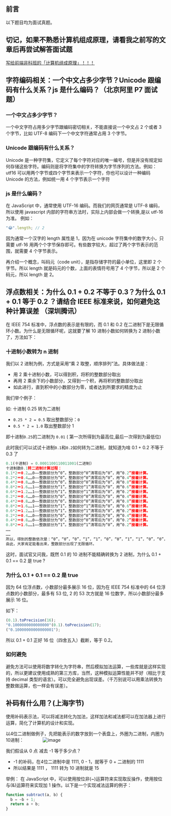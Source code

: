 ## 前言

以下题目均为面试真题。

## 切记，如果不熟悉计算机组成原理，请看我之前写的文章后再尝试解答面试题

[写给前端非科班的「计算机组成原理」！！！](./principles-of-computer-composition.zh.md)

## 字符编码相关：一个中文占多少字节？Unicode 跟编码有什么关系？js 是什么编码？（北京阿里 P7 面试题）

### 一个中文占多少字节？

一个中文字符占用多少字节跟编码密切相关，不能直接说一个中文占 2 个或者 3 个字节，比如 UTF-8 编码下一个中文字符通常占用 3 个字节。

### Unicode 跟编码有什么关系？

Unicode 是一种字符集，它定义了每个字符对应的唯一编号，但是并没有规定如何存储这些字符。编码则是将字符集中的字符转换为字节序列的方法。例如：utf16 可以用两个字节或四个字节来表示一个字符，你也可以设计一种编码 Unicode 的方法，例如统一用 4 个字节表示一个字符

### js 是什么编码？

在 JavaScript 中，通常使用 UTF-16 编码。而我们的网页通常是 UTF-8 编码，所以使用 javascript 内部的字符串方法时，实际上内部会做一个转换,是以 utf-16 为准。
例如：

```javascript
"😂".length; // 2
```

因为通常一个汉字的 length 属性是 1，因为在 unicode 字符集中的数字大小，只需要 utf-16 用两个个字节保存即可。有些数字较大，超过了两个字节表示的范围，就需要 4 个字节表示。

再介绍一个概念，叫码元（code unit），是指存储字符的最小单位，这里即 2 个字节。所以 length 就是码元的个数，上面的表情符号用了 4 个字节，所以是 2 个码元，所以 length 是 2。

## 浮点数相关：为什么 0.1 + 0.2 不等于 0.3？为什么 0.1 + 0.1 等于 0.2 ？请结合 IEEE 标准来说，如何避免这种计算误差 （深圳腾讯）

在 IEEE 754 标准中，浮点数的表示是有限的，而 0.1 和 0.2 在二进制下是无限循环小数。为什么是无限循环呢，这就要了解 10 进制小数如何转换为 2 进制小数了，方法如下：

### 十进制小数转为 n 进制

我们以 2 进制为例，方式是采用“乘 2 取整，顺序排列”法。具体做法是：

- 用 2 乘十进制小数，可以得到积，将积的整数部分取出
- 再用 2 乘余下的小数部分，又得到一个积，再将积的整数部分取出
- 如此进行，直到积中的小数部分为零，或者达到所要求的精度为止

我们举个例子：

如: 十进制 0.25 转为二进制

- `0.25 * 2 = 0.5` 取出整数部分：`0`
- `0.5 * 2 = 1.0` 取出整数部分 1

即十进制`0.25`的二进制为 `0.01` ( 第一次所得到为最高位,最后一次得到为最低位)

此时我们可以试试十进制`0.1`和`0.2`如何转为二进制，就知道为啥 0.1 + 0.2 不等于 0.3 了

```javascript
0.1(十进制) = 0.0001100110011001(二进制)
十进制数0.1转二进制计算过程：
0.1*2＝0.2……0——整数部分为“0”。整数部分“0”清零后为“0”，用“0.2”接着计算。
0.2*2＝0.4……0——整数部分为“0”。整数部分“0”清零后为“0”，用“0.4”接着计算。
0.4*2＝0.8……0——整数部分为“0”。整数部分“0”清零后为“0”，用“0.8”接着计算。
0.8*2＝1.6……1——整数部分为“1”。整数部分“1”清零后为“0”，用“0.6”接着计算。
0.6*2＝1.2……1——整数部分为“1”。整数部分“1”清零后为“0”，用“0.2”接着计算。
0.2*2＝0.4……0——整数部分为“0”。整数部分“0”清零后为“0”，用“0.4”接着计算。
0.4*2＝0.8……0——整数部分为“0”。整数部分“0”清零后为“0”，用“0.8”接着计算。
0.8*2＝1.6……1——整数部分为“1”。整数部分“1”清零后为“0”，用“0.6”接着计算。
0.6*2＝1.2……1——整数部分为“1”。整数部分“1”清零后为“0”，用“0.2”接着计算。
0.2*2＝0.4……0——整数部分为“0”。整数部分“0”清零后为“0”，用“0.4”接着计算。
0.4*2＝0.8……0——整数部分为“0”。整数部分“0”清零后为“0”，用“0.2”接着计算。
0.8*2＝1.6……1——整数部分为“1”。整数部分“1”清零后为“0”，用“0.2”接着计算。
……
……
所以，得到的整数依次是：“0”，“0”，“0”，“1”，“1”，“0”，“0”，“1”，“1”，“0”，“0”，“1”……。
由此，大家肯定能看出来，整数部分出现了无限循环。
```

这时，面试官又问我，既然 0.1 的 10 进制不能精确转换为 2 进制，为什么 0.1 + 0.1 == 0.2 是 true ?

### 为什么 0.1 + 0.1 == 0.2 是 true

因为 64 位浮点数，小数部分最多展示 16 位，因为在 IEEE 754 标准中的 64 位浮点数的小数部分，最多有 53 位, 2 的 53 次方就是 16 位数字，所以小数部分最多展示 16 位。

如下：

```javascript
(0.1).toPrecision(16);
"0.1000000000000000"(0.1).toPrecision(17);
("0.10000000000000001");
```

所以 0.1 + 0.1 正好 16 位（四舍五入）截断，等于 0.2。

### 如何避免

避免方法可以使用将数字转化为字符串，然后模拟加法运算，一些库就是这样实现的，所以更建议使用成熟的第三方库，当然，这种模拟运算性能并不好（相比于支持 decimal 类型的语言）。可以完全避免出现误差。（千万别说可以用乘法转换为整数做运算，也一样会有误差）。

## 补码有什么用？(上海字节)

使用补码表示法，可以将减法转化为加法，这样加法和减法都可以在加法器上进行运算，简化了计算机的设计和实现。

以4位二进制做例子，先把能表示的数字放到一个表盘上，外圈为二进制，内圈为10进制：　　
　　![image](https://github.com/lio-mengxiang/Back-end-knowledge-for-front-end-developer/assets/26076975/80790269-54a7-4cef-8457-1a1fcdacf3dd)


我们假设从 0 点 减去 -1 等于多少点？

- -1 的补码，在4位二进制中是 1111, 0 - 1，就等于 0 + 二进制的 1111
- 所以结果是 1111 ， 1111 转为 10 进制就是 15


举例：
在 JavaScript 中，可以使用按位非(~)运算符来实现取反操作，使用按位与(&)运算符来实现加 1 操作。以下是一个实现减法运算的例子：

```javascript
function subtract(a, b) {
  b = ~b + 1;
  return a + b;
}
```
